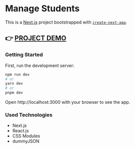 # Manage Students

This is a [Next.js](https://nextjs.org/) project bootstrapped with [`create-next-app`](https://github.com/vercel/next.js/tree/canary/packages/create-next-app).

## 👉 [PROJECT DEMO](https://manage-students-psi.vercel.app/)

### Getting Started

First, run the development server:

```bash
npm run dev
# or
yarn dev
# or
pnpm dev
```

Open http://localhost:3000 with your browser to see the app.

### Used Technologies

- Next.js
- React.js
- CSS Modules
- dummyJSON
